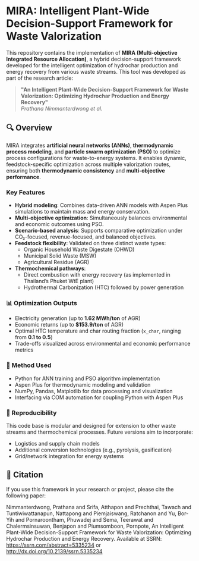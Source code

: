 # MIRA: Intelligent Plant-Wide Decision-Support Framework for Waste Valorization

This repository contains the implementation of **MIRA (Multi-objective Integrated Resource Allocation)**, a hybrid decision-support framework developed for the intelligent optimization of hydrochar production and energy recovery from various waste streams. This tool was developed as part of the research article:

> **"An Intelligent Plant-Wide Decision-Support Framework for Waste Valorization: Optimizing Hydrochar Production and Energy Recovery"**  
> *Prathana Nimmanterdwong et al.*

## 🔍 Overview

MIRA integrates **artificial neural networks (ANNs)**, **thermodynamic process modeling**, and **particle swarm optimization (PSO)** to optimize process configurations for waste-to-energy systems. It enables dynamic, feedstock-specific optimization across multiple valorization routes, ensuring both **thermodynamic consistency** and **multi-objective performance**.

### **Key Features**

- **Hybrid modeling**: Combines data-driven ANN models with Aspen Plus simulations to maintain mass and energy conservation.
- **Multi-objective optimization**: Simultaneously balances environmental and economic outcomes using PSO.
- **Scenario-based analysis**: Supports comparative optimization under CO₂-focused, revenue-focused, and balanced objectives.
- **Feedstock flexibility**: Validated on three distinct waste types:
  - Organic Household Waste Digestate (OHWD)
  - Municipal Solid Waste (MSW)
  - Agricultural Residue (AGR)
- **Thermochemical pathways**:
  - Direct combustion with energy recovery (as implemented in Thailand’s Phuket WtE plant)
  - Hydrothermal Carbonization (HTC) followed by power generation

### 📊 Optimization Outputs

- Electricity generation (up to **1.62 MWh/ton** of AGR)
- Economic returns (up to **$153.9/ton** of AGR)
- Optimal HTC temperature and char routing fraction (`x_char`, ranging from **0.1 to 0.5**)
- Trade-offs visualized across environmental and economic performance metrics

### 🧠 Method Used

- Python for ANN training and PSO algorithm implementation
- Aspen Plus for thermodynamic modeling and validation
- NumPy, Pandas, Matplotlib for data processing and visualization
- Interfacing via COM automation for coupling Python with Aspen Plus

### 🧪 Reproducibility

This code base is modular and designed for extension to other waste streams and thermochemical processes. Future versions aim to incorporate:

- Logistics and supply chain models  
- Additional conversion technologies (e.g., pyrolysis, gasification)  
- Grid/network integration for energy systems


## 📄 Citation

If you use this framework in your research or project, please cite the following paper:

Nimmanterdwong, Prathana and Srifa, Atthapon and Prechthai, Tawach and Tuntiwiwattanapun, Nattapong and Piemjaiswang, Ratchanon and Yu, Bor-Yih and Pornaroontham, Phuwadej and Sema, Teerawat and Chalermsinsuwan, Benjapon and Piumsomboon, Pornpote, An Intelligent Plant-Wide Decision-Support Framework for Waste Valorization: Optimizing Hydrochar Production and Energy Recovery. Available at SSRN: https://ssrn.com/abstract=5335234 or http://dx.doi.org/10.2139/ssrn.5335234


